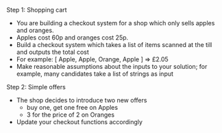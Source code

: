 Step 1: Shopping cart
* You are building a checkout system for a shop which only sells apples and 
oranges.   
* Apples cost 60p and oranges cost 25p. 
* Build a checkout system which takes a list of items scanned at the till and outputs 
the total cost 
* For example: [ Apple, Apple, Orange, Apple ] => £2.05 
* Make reasonable assumptions about the inputs to your solution; for example, many 
candidates take a list of strings as input 
 
Step 2: Simple offers
* The shop decides to introduce two new offers 
	* buy one, get one free on Apples 
	* 3 for the price of 2 on Oranges 
* Update your checkout functions accordingly 
